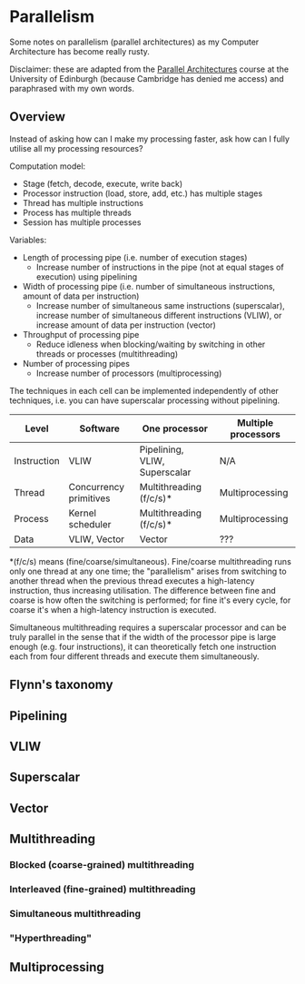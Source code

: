 # Parallelism

Some notes on parallelism (parallel architectures) as my Computer
Architecture has become really rusty.

Disclaimer: these are adapted from the [Parallel Architectures](https://www.inf.ed.ac.uk/teaching/courses/pa/slides.html)
course at the University of Edinburgh (because Cambridge has denied me
access) and paraphrased with my own words.

## Overview

Instead of asking how can I make my processing faster, ask how can I
fully utilise all my processing resources?

Computation model:
- Stage (fetch, decode, execute, write back)
- Processor instruction (load, store, add, etc.) has multiple stages
- Thread has multiple instructions
- Process has multiple threads
- Session has multiple processes

Variables:
- Length of processing pipe (i.e. number of execution stages)
   - Increase number of instructions in the pipe (not at equal stages
     of execution) using pipelining
- Width of processing pipe (i.e. number of simultaneous instructions,
amount of data per instruction)
   - Increase number of simultaneous same instructions (superscalar),
     increase number of simultaneous different instructions (VLIW), or
     increase amount of data per instruction (vector)
- Throughput of processing pipe
   - Reduce idleness when blocking/waiting by switching in other threads
     or processes (multithreading)
- Number of processing pipes
   - Increase number of processors (multiprocessing)

The techniques in each cell can be implemented independently of other
techniques, i.e. you can have superscalar processing without pipelining.

Level           | Software               | One processor                | Multiple processors
---             | ---                    | ---                          | ---
Instruction     | VLIW                   | Pipelining, VLIW, Superscalar| N/A
Thread          | Concurrency primitives | Multithreading (f/c/s)*      | Multiprocessing
Process         | Kernel scheduler       | Multithreading (f/c/s)*      | Multiprocessing
Data            | VLIW, Vector           | Vector                       | ???

*(f/c/s) means (fine/coarse/simultaneous). Fine/coarse multithreading
runs only one thread at any one time; the "parallelism" arises from
switching to another thread when the previous thread executes a
high-latency instruction, thus increasing utilisation. The difference
between fine and coarse is how often the switching is performed; for
fine it's every cycle, for coarse it's when a high-latency instruction
is executed.

Simultaneous multithreading requires a superscalar processor and can be
truly parallel in the sense that if the width of the processor pipe is
large enough (e.g. four instructions), it can theoretically fetch
one instruction each from four different threads and execute them
simultaneously.

## Flynn's taxonomy

## Pipelining

## VLIW

## Superscalar

## Vector

## Multithreading

### Blocked (coarse-grained) multithreading

### Interleaved (fine-grained) multithreading

### Simultaneous multithreading

### "Hyperthreading"

## Multiprocessing

